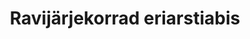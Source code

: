 ---
title: Ravijärjekorrad eriarstiabis
title_en: 'Medical Care Waiting Lists'
notes: >-
  Ravijärjekordade ettulatuv ja tagasivaatav igakuine aruandlus. Arhiiv kuni 1
  aasta tagasi, allalaaditava exceli tabelina.
notes_en: ''
category: 
  - Tervis
category_en: 
  - Health
resources:
  - name: Ravijärjekorrad eriarstiabis
    url: 'https://www.haigekassa.ee/partnerile/raviasutusele/ravijarjekorra-info-partnerile'
    format: html
    interactive: 'FALSE'
license: 'https://creativecommons.org/licenses/by-sa/3.0/ee/legalcode'
update_freq: 'http://purl.org/linked-data/sdmx/2009/code#freq-M'
organization: Eesti Haigekassa
maintainer_name: ''
maintainer_email: ''
maintainer_phone: ''
date_issued: '21/04/2020'
date_modified: 2020/05/05
---